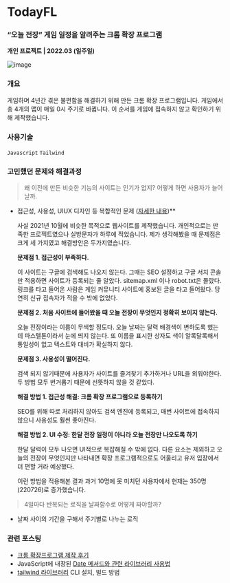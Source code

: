 # TodayFL

### “오늘 전장” 게임 일정을 알려주는 크롬 확장 프로그램

**개인 프로젝트 | 2022.03 (일주일)**

![image](https://user-images.githubusercontent.com/82145837/174545743-bea64eda-fa0d-44a1-9841-89c0ea326aef.png)

### 개요

게임하며 4년간 겪은 불편함을 해결하기 위해 만든 크롬 확장 프로그램입니다. 게임에서 총 4개의 맵이 매일 0시 주기로 바뀝니다. 이 순서를 게임에 접속하지 않고 확인하기 위해 제작했습니다.

### 사용기술

`Javascript` `Tailwind`

### 고민했던 문제와 해결과정

> 왜 이전에 만든 비슷한 기능의 사이트는 인기가 없지? 어떻게 하면 사용자가 늘어날까.

- 접근성, 사용성, UIUX 디자인 등 복합적인 문제 ([자세한 내용](https://www.notion.so/1797afad5fc043bda8ab72cc908c0cce))\*\*

  사실 2021년 10월에 비슷한 목적으로 웹사이트를 제작했습니다. 개인적으로는 만족한 프로젝트였으나 실방문자가 하루에 적었습니다. 제가 생각해봤을 때 문제점은 크게 세 가지였고 해결방안은 두가지였습니다.

  **문제점 1. 접근성이 부족하다.**

  이 사이트는 구글에 검색해도 나오지 않는다. 그때는 SEO 설정하고 구글 서치 콘솔만 적용하면 사이트가 등록되는 줄 알았다. sitemap.xml 이나 robot.txt은 몰랐다. 링크를 타고 들어온 사람은 게임 커뮤니티 사이트에 홍보된 글을 타고 들어왔다. 당연히 신규 접속자가 적을 수 밖에 없었다.

  **문제점 2. 처음 사이트에 들어왔을 때 오늘 전장이 무엇인지 정확히 보이지 않는다.**

  오늘 전장이라는 이름이 무색할 정도다. 오늘 날짜는 달력 배경색이 변하도록 했는데 파스텔톤이라서 눈에 띄지 않는다. 또 이름을 표시한 상자도 색이 알록달록해서 통일성이 없고 텍스트와 대비가 확실하지 않다.

  **문제점 3. 사용성이 떨어진다.**

  검색 되지 않기때문에 사용자가 사이트를 즐겨찾기 추가하거나 URL을 외워야한다. 두 방법 모두 번거롭기 때문에 선뜻하지 않을 것 같았다.

  **해결 방법 1. 접근성 해결: 크롬 확장 프로그램으로 등록하기**

  SEO를 위해 따로 처리하지 않아도 검색 엔진에 등록되고, 매번 사이트에 접속하지 않으니 사용성도 훨씬 좋아진다.

  **해결 방법 2. UI 수정: 한달 전장 일정이 아니라 오늘 전장만 나오도록 하기**

  한달 달력이 모두 나오면 UI적으로 복잡해질 수 밖에 없다. 다른 요소는 제외하고 오늘의 전장이 무엇인지만 나타내면 확장 프로그램적으로도 어울리고 유저 입장에서 더 편할 거라 예상했다.

  이런 방법을 적용해본 결과 과거 10명에 못 미치던 사용자에서 현재는 350명(220726)로 증가했습니다.

> 4일마다 반복되는 로직을 날짜함수로 어떻게 짜야할까?

- 날짜 사이의 기간을 구해서 주기별로 나누는 로직

### 관련 포스팅

- [크롬 확장프로그램 제작 후기](https://www.notion.so/1797afad5fc043bda8ab72cc908c0cce)
- JavaScript에 내장된 [Date 메서드와 관련 라이브러리 사용법](https://www.notion.so/2a225222cf184cbeb72669210d9c38c1)
- [tailwind 라이브러리](https://www.notion.so/Tailwind-CSS-48b2007271e44746a2b881286375d28f) CLI 설치, 빌드 방법
